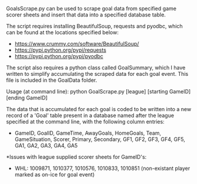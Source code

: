 GoalsScrape.py can be used to scrape goal data from specified game scorer sheets and insert that data into a specified database table.  

The script requires installing BeautifulSoup, requests and pyodbc, which can be found at the locations specified below:
- https://www.crummy.com/software/BeautifulSoup/
- https://pypi.python.org/pypi/requests
- https://pypi.python.org/pypi/pyodbc

The script also requires a python class called GoalSummary, which I have written to simplify accumulating the scraped data for each goal event.  This file is included in the GoalData folder.

Usage (at command line): python GoalScrape.py [league] [starting GameID] [ending GameID] 

The data that is accumulated for each goal is coded to be written into a new record of a 'Goal' table present in a database named after the league specified at the command line, with the following column entries:
- GameID, GoalID, GameTime, AwayGoals, HomeGoals, Team, GameSituation, Scorer, Primary, Secondary, GF1, GF2, GF3, GF4, GF5, GA1, GA2, GA3, GA4, GA5

*Issues with league supplied scorer sheets for GameID's:
- WHL: 1009871, 1010377, 1010576, 1010833, 1010851 (non-existant player marked as on-ice for goal event)
